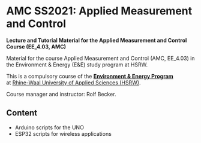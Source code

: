# AMC SS2021: Applied Measurement and Control

**Lecture and Tutorial Material for the Applied Measurement and Control Course (EE_4.03, AMC)** 

Material for the course Applied Measurement and Control (AMC, EE_4.03) in the Environment &amp; Energy (E&amp;E) study program at HSRW.

This is a compulsory course of the [**Environment & Energy Program**](https://www.hochschule-rhein-waal.de/en/faculties/communication-and-environment/degree-programmes/bachelor-degree-programmes/environment-and) <br> at [Rhine-Waal University of Applied Sciences (HSRW)](https://www.hsrw.eu/). 

Course manager and instructor: Rolf Becker.

## Content

  * Arduino scripts for the UNO 
  * ESP32 scripts for wireless applications
